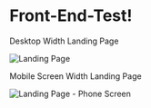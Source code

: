 # Front-End-Test!

Desktop Width Landing Page

![Landing Page](https://user-images.githubusercontent.com/122075425/216327427-4bbc1bf8-bb10-40ed-9d10-09116a82403c.png)

Mobile Screen Width Landing Page

![Landing Page - Phone Screen](https://user-images.githubusercontent.com/122075425/216327306-9226cfe3-770e-4808-ae42-5e921b492e08.png)
